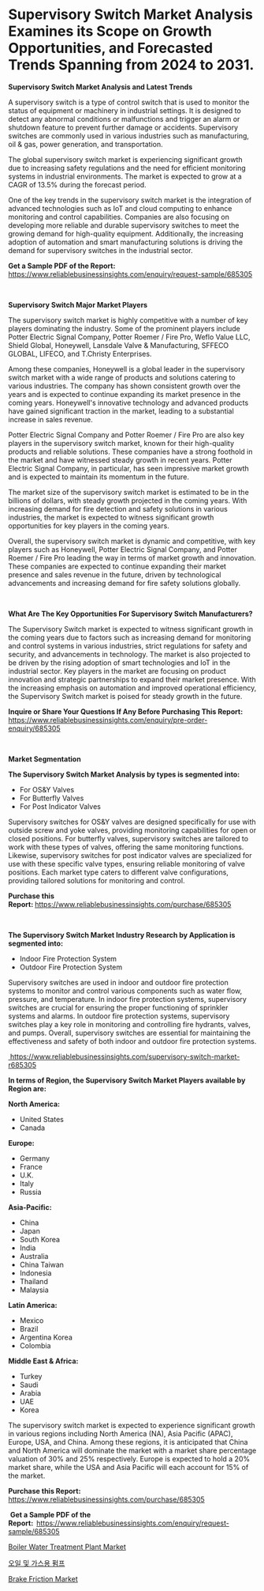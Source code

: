 <p><h1>Supervisory Switch Market Analysis Examines its Scope on Growth Opportunities, and Forecasted Trends Spanning from 2024 to 2031.</h1></p><p><strong>Supervisory Switch Market Analysis and Latest Trends</strong></p>
<p><p>A supervisory switch is a type of control switch that is used to monitor the status of equipment or machinery in industrial settings. It is designed to detect any abnormal conditions or malfunctions and trigger an alarm or shutdown feature to prevent further damage or accidents. Supervisory switches are commonly used in various industries such as manufacturing, oil & gas, power generation, and transportation.</p><p>The global supervisory switch market is experiencing significant growth due to increasing safety regulations and the need for efficient monitoring systems in industrial environments. The market is expected to grow at a CAGR of 13.5% during the forecast period.</p><p>One of the key trends in the supervisory switch market is the integration of advanced technologies such as IoT and cloud computing to enhance monitoring and control capabilities. Companies are also focusing on developing more reliable and durable supervisory switches to meet the growing demand for high-quality equipment. Additionally, the increasing adoption of automation and smart manufacturing solutions is driving the demand for supervisory switches in the industrial sector.</p></p>
<p><strong>Get a Sample PDF of the Report:&nbsp;</strong> <a href="https://www.reliablebusinessinsights.com/enquiry/request-sample/685305">https://www.reliablebusinessinsights.com/enquiry/request-sample/685305</a></p>
<p>&nbsp;</p>
<p><strong>Supervisory Switch Major Market Players</strong></p>
<p><p>The supervisory switch market is highly competitive with a number of key players dominating the industry. Some of the prominent players include Potter Electric Signal Company, Potter Roemer / Fire Pro, Weflo Value LLC, Shield Global, Honeywell, Lansdale Valve & Manufacturing, SFFECO GLOBAL, LIFECO, and T.Christy Enterprises.</p><p>Among these companies, Honeywell is a global leader in the supervisory switch market with a wide range of products and solutions catering to various industries. The company has shown consistent growth over the years and is expected to continue expanding its market presence in the coming years. Honeywell's innovative technology and advanced products have gained significant traction in the market, leading to a substantial increase in sales revenue.</p><p>Potter Electric Signal Company and Potter Roemer / Fire Pro are also key players in the supervisory switch market, known for their high-quality products and reliable solutions. These companies have a strong foothold in the market and have witnessed steady growth in recent years. Potter Electric Signal Company, in particular, has seen impressive market growth and is expected to maintain its momentum in the future.</p><p>The market size of the supervisory switch market is estimated to be in the billions of dollars, with steady growth projected in the coming years. With increasing demand for fire detection and safety solutions in various industries, the market is expected to witness significant growth opportunities for key players in the coming years.</p><p>Overall, the supervisory switch market is dynamic and competitive, with key players such as Honeywell, Potter Electric Signal Company, and Potter Roemer / Fire Pro leading the way in terms of market growth and innovation. These companies are expected to continue expanding their market presence and sales revenue in the future, driven by technological advancements and increasing demand for fire safety solutions globally.</p></p>
<p>&nbsp;</p>
<p><strong>What Are The Key Opportunities For Supervisory Switch Manufacturers?</strong></p>
<p><p>The Supervisory Switch market is expected to witness significant growth in the coming years due to factors such as increasing demand for monitoring and control systems in various industries, strict regulations for safety and security, and advancements in technology. The market is also projected to be driven by the rising adoption of smart technologies and IoT in the industrial sector. Key players in the market are focusing on product innovation and strategic partnerships to expand their market presence. With the increasing emphasis on automation and improved operational efficiency, the Supervisory Switch market is poised for steady growth in the future.</p></p>
<p><strong>Inquire or Share Your Questions If Any Before Purchasing This Report:</strong> <a href="https://www.reliablebusinessinsights.com/enquiry/pre-order-enquiry/685305">https://www.reliablebusinessinsights.com/enquiry/pre-order-enquiry/685305</a></p>
<p>&nbsp;</p>
<p><strong>Market Segmentation</strong></p>
<p><strong>The Supervisory Switch Market Analysis by types is segmented into:</strong></p>
<p><ul><li>For OS&Y Valves</li><li>For Butterfly Valves</li><li>For Post Indicator Valves</li></ul></p>
<p><p>Supervisory switches for OS&Y valves are designed specifically for use with outside screw and yoke valves, providing monitoring capabilities for open or closed positions. For butterfly valves, supervisory switches are tailored to work with these types of valves, offering the same monitoring functions. Likewise, supervisory switches for post indicator valves are specialized for use with these specific valve types, ensuring reliable monitoring of valve positions. Each market type caters to different valve configurations, providing tailored solutions for monitoring and control.</p></p>
<p><strong>Purchase this Report:&nbsp;</strong><a href="https://www.reliablebusinessinsights.com/purchase/685305">https://www.reliablebusinessinsights.com/purchase/685305</a></p>
<p>&nbsp;</p>
<p><strong>The Supervisory Switch Market Industry Research by Application is segmented into:</strong></p>
<p><ul><li>Indoor Fire Protection System</li><li>Outdoor Fire Protection System</li></ul></p>
<p><p>Supervisory switches are used in indoor and outdoor fire protection systems to monitor and control various components such as water flow, pressure, and temperature. In indoor fire protection systems, supervisory switches are crucial for ensuring the proper functioning of sprinkler systems and alarms. In outdoor fire protection systems, supervisory switches play a key role in monitoring and controlling fire hydrants, valves, and pumps. Overall, supervisory switches are essential for maintaining the effectiveness and safety of both indoor and outdoor fire protection systems.</p></p>
<p><a href="https://www.reliablebusinessinsights.com/supervisory-switch-market-r685305">&nbsp;https://www.reliablebusinessinsights.com/supervisory-switch-market-r685305</a></p>
<p><strong>In terms of Region, the Supervisory Switch Market Players available by Region are:</strong></p>
<p>
    <p> <strong> North America: </strong>
        <ul>
            <li>United States</li>
            <li>Canada</li>
        </ul>
        </p> 
    <p> <strong> Europe: </strong>
        <ul>
            <li>Germany</li>
            <li>France</li>
            <li>U.K.</li>
            <li>Italy</li>
            <li>Russia</li>
        </ul>
        </p> 
    <p> <strong> Asia-Pacific: </strong>
        <ul>
            <li>China</li>
            <li>Japan</li>
            <li>South Korea</li>
            <li>India</li>
            <li>Australia</li>
            <li>China Taiwan</li>
            <li>Indonesia</li>
            <li>Thailand</li>
            <li>Malaysia</li>
        </ul>
        </p> 
    <p> <strong> Latin America: </strong>
        <ul>
            <li>Mexico</li>
            <li>Brazil</li>
            <li>Argentina Korea</li>
            <li>Colombia</li>
        </ul>
        </p> 
    <p> <strong> Middle East & Africa: </strong>
        <ul>
            <li>Turkey</li>
            <li>Saudi</li>
            <li>Arabia</li>
            <li>UAE</li>
            <li>Korea</li>
        </ul>
    </p>
    </p>
<p><p>The supervisory switch market is expected to experience significant growth in various regions including North America (NA), Asia Pacific (APAC), Europe, USA, and China. Among these regions, it is anticipated that China and North America will dominate the market with a market share percentage valuation of 30% and 25% respectively. Europe is expected to hold a 20% market share, while the USA and Asia Pacific will each account for 15% of the market.</p></p>
<p><strong>Purchase this Report: </strong><a href="https://www.reliablebusinessinsights.com/purchase/685305">https://www.reliablebusinessinsights.com/purchase/685305</a></p>
<p>&nbsp;<strong>Get a Sample PDF of the Report:&nbsp;&nbsp;</strong><a href="https://www.reliablebusinessinsights.com/enquiry/request-sample/685305">https://www.reliablebusinessinsights.com/enquiry/request-sample/685305</a></p>
<p><strong></strong></p>
<p><p><a href="https://github.com/susanjprice2023/Market-Research-Report-List-1/blob/main/boiler-water-treatment-plant-market.md">Boiler Water Treatment Plant Market</a></p><p><a href="https://medium.com/@boydsmitham726/%EC%84%9D%EC%9C%A0-%EB%B0%8F-%EA%B0%80%EC%8A%A4-%EC%8B%9C%EC%9E%A5%EC%9A%A9-%ED%8E%8C%ED%94%84-2024%EB%85%84%EB%B6%80%ED%84%B0-2031%EB%85%84%EA%B9%8C%EC%A7%80%EC%9D%98-%EA%B8%80%EB%A1%9C%EB%B2%8C-%EC%8B%9C%EC%9E%A5-%EB%8F%99%ED%96%A5-%EB%B0%8F-%ED%8C%90%EB%A7%A4-%EB%8F%99%ED%96%A5-e2ca4874cea0">오일 및 가스용 펌프</a></p><p><a href="https://github.com/dmmanir420/Market-Research-Report-List-1/blob/main/brake-friction-market.md">Brake Friction Market</a></p></p>